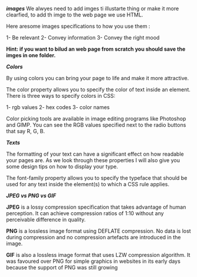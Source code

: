 ***images***
We alwyes need to add imges ti illustarte thing or make it more clearfied, to add th imge to the web page we use HTML.

Here aresome images specifications to how you use them :

1- Be relevant
2- Convey information
3- Convey the right mood


**Hint: if you want to bilud an web page from scratch you should save the imges in one folder.**

***Colors***

By using colors you can bring your page to life and make it more attractive. 

The color property allows you to specify the color of text inside an element. There is three ways to specify colors in CSS:

1- rgb values
2- hex codes
3- color names

Color picking tools are available in image editing programs like Photoshop and GIMP. You can see the RGB values specified
next to the radio buttons that say R, G, B.

***Texts***

The formatting of your text can have a significant effect on how readable your pages are. As we look through these
properties I will also give you some design tips on how to display your type.

The font-family property allows you to specify the typeface that should be used for any text inside the element(s) to
which a CSS rule applies.


***JPEG vs PNG vs GIF***

**JPEG** is a lossy compression specification that takes advantage of human perception. It can achieve compression ratios of 1:10 without any perceivable difference in quality.

**PNG** is a lossless image format using DEFLATE compression. No data is lost during compression and no compression artefacts are introduced in the image.

**GIF** is also a lossless image format that uses LZW compression algorithm. It was favoured over PNG for simple graphics in websites in its early days because the support of PNG was still growing

